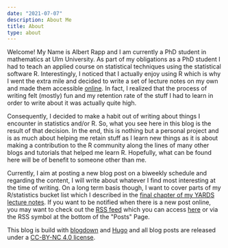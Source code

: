 ```yaml
---
date: "2021-07-07"
description: About Me
title: About
type: about
---
```


Welcome! My Name is Albert Rapp and I am currently a PhD student in mathematics at Ulm University. As part of my obligations as a PhD student I had to teach an applied course on statistical techniques using the statistical software R. Interestingly, I noticed that I actually enjoy using R which is why I went the extra mile and decided to write a set of lecture notes on my own and made them accessible [online](https://yards.albert-rapp.de/). In fact, I realized that the process of writing felt (mostly) fun and my retention rate of the stuff I had to learn in order to write about it was actually quite high.

Consequently, I decided to make a habit out of writing about things I encounter in statistics and/or R. So, what you see here in this blog is the result of that decision. In the end, this is nothing but a personal project and is as much about helping me retain stuff as I learn new things as it is about making a contribution to the R community along the lines of many other blogs and tutorials that helped me learn R. Hopefully, what can be found here will be of benefit to someone other than me.

Currently, I aim at posting a new blog post on a biweekly schedule and regarding the content, I will write about whatever I find most interesting at the time of writing. On a long term basis though, I want to cover parts of my R/statistics bucket list which I described in the [final chapter of my YARDS lecture notes](https://yards.albert-rapp.de/choose-your-own-data-science-adventure.html). If you want to be notified when there is a new post online, you may want to check out the [RSS feed](https://rss.com/blog/how-do-rss-feeds-work/) which you can access [here](https://albert-rapp.de/post/index.xml) or via the RSS symbol at the bottom of the "Posts" Page.

This blog is build with [blogdown](https://github.com/rstudio/blogdown) and [Hugo](https://gohugo.io/) and all blog posts are released under a [CC-BY-NC 4.0 license](https://creativecommons.org/licenses/by-nc/4.0/).